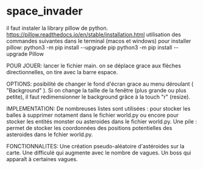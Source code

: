 # space_invader

il faut instaler la library pillow de python.
https://pillow.readthedocs.io/en/stable/installation.html
utilisation des commandes suivantes dans le terminal (macos et windows) pour installer pillow:
    python3 -m pip install --upgrade pip
    python3 -m pip install --upgrade Pillow

POUR JOUER:
    lancer le fichier main.
    on se déplace grace aux flèches directionnelles, on tire avec la barre espace.

OPTIONS:
    posibilité de changer le fond d'écran grace au menu déroulant ( "Background" ).
    Si on change la taille de la fenêtre (plus grande ou plus petite), il faut redimensionner le background grâce à la touch "r" (resize).

IMPLEMENTATION:
    De nombreuses listes sont utilisées : pour stocker les balles à supprimer  notament dans le fichier world.py ou encore pour stocker les entités monster ou asteroides dans le fichier world.py.
    Une pile : permet de stocker les coordonnées des positions potentielles des asteroides dans le fchier world.py.

FONCTIONNALITES:
    Une création pseudo-aléatoire d'astéroides sur la carte.
    Une difficulé qui augmente avec le nombre de vagues.
    Un boss qui apparaît à certaines vagues.
    



